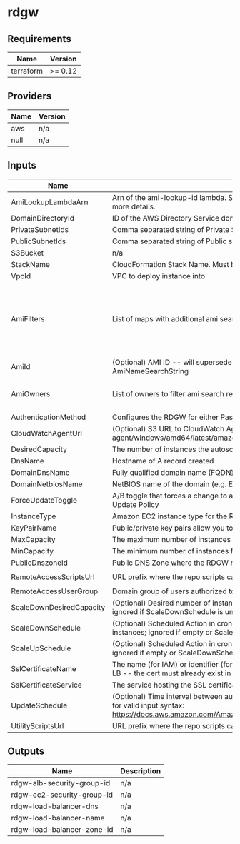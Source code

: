 # rdgw

<!-- BEGIN TFDOCS -->
## Requirements

| Name | Version |
|------|---------|
| terraform | >= 0.12 |

## Providers

| Name | Version |
|------|---------|
| aws | n/a |
| null | n/a |

## Inputs

| Name | Description | Type | Default | Required |
|------|-------------|------|---------|:--------:|
| AmiLookupLambdaArn | Arn of the ami-lookup-id lambda. See https://github.com/plus3it/lookup-ami-ids for more details. | `string` | n/a | yes |
| DomainDirectoryId | ID of the AWS Directory Service domain, e.g. d-xxxxxxxxxx | `string` | n/a | yes |
| PrivateSubnetIds | Comma separated string of Private Subnet IDs where the RDGW instances will run | `list(string)` | n/a | yes |
| PublicSubnetIds | Comma separated string of Public subnet IDs to attach to the load balancer | `list(string)` | n/a | yes |
| S3Bucket | n/a | `any` | n/a | yes |
| StackName | CloudFormation Stack Name.  Must be less than 10 characters | `string` | n/a | yes |
| VpcId | VPC to deploy instance into | `string` | n/a | yes |
| AmiFilters | List of maps with additional ami search filters | <pre>list(object(<br>    {<br>      Name   = string,<br>      Values = list(string)<br>    }<br>  ))</pre> | <pre>[<br>  {<br>    "Name": "name",<br>    "Values": [<br>      "Windows_Server-2016-English-Full-Base-*"<br>    ]<br>  }<br>]</pre> | no |
| AmiId | (Optional) AMI ID -- will supersede Lambda-based AMI lookup using AmiNameSearchString | `string` | `""` | no |
| AmiOwners | List of owners to filter ami search results against | `list(string)` | <pre>[<br>  "amazon"<br>]</pre> | no |
| AuthenticationMethod | Configures the RDGW for either Password or Smartcard authentication | `string` | `"Password"` | no |
| CloudWatchAgentUrl | (Optional) S3 URL to CloudWatch Agent MSI. Example: s3://amazoncloudwatch-agent/windows/amd64/latest/amazon-cloudwatch-agent.msi | `string` | `""` | no |
| DesiredCapacity | The number of instances the autoscale group will spin up initially | `string` | `"1"` | no |
| DnsName | Hostname of A record created | `string` | `""` | no |
| DomainDnsName | Fully qualified domain name (FQDN) of the forest root domain e.g. example.com | `string` | `"example.com"` | no |
| DomainNetbiosName | NetBIOS name of the domain (e.g. EXAMPLE) | `string` | `"EXAMPLE"` | no |
| ForceUpdateToggle | A/B toggle that forces a change to a LaunchConfig property, triggering the AutoScale Update Policy | `string` | `"A"` | no |
| InstanceType | Amazon EC2 instance type for the Remote Desktop Gateway Instance | `string` | `"t2.micro"` | no |
| KeyPairName | Public/private key pairs allow you to securely connect to your instance after it launches | `string` | `""` | no |
| MaxCapacity | The maximum number of instances for the autoscale group | `string` | `"2"` | no |
| MinCapacity | The minimum number of instances for the autoscale group | `string` | `"0"` | no |
| PublicDnszoneId | Public DNS Zone where the RDGW record will be created | `string` | `""` | no |
| RemoteAccessScriptsUrl | URL prefix where the repo scripts can be retrieved | `string` | `"https://raw.githubusercontent.com/plus3it/terraform-aws-remote-access/master"` | no |
| RemoteAccessUserGroup | Domain group of users authorized to use the RDGW | `string` | `"Domain Admins"` | no |
| ScaleDownDesiredCapacity | (Optional) Desired number of instances during the Scale Down Scheduled Action; ignored if ScaleDownSchedule is unset | `string` | `"1"` | no |
| ScaleDownSchedule | (Optional) Scheduled Action in cron-format (UTC) to scale down the number of instances; ignored if empty or ScaleUpSchedule is unset (E.g. "0 0 * * *") | `string` | `""` | no |
| ScaleUpSchedule | (Optional) Scheduled Action in cron-format (UTC) to scale up to the Desired Capacity; ignored if empty or ScaleDownSchedule is unset (E.g. "0 10 * * Mon-Fri") | `string` | `""` | no |
| SslCertificateName | The name (for IAM) or identifier (for ACM) of the SSL certificate to associate with the LB -- the cert must already exist in the service | `string` | `""` | no |
| SslCertificateService | The service hosting the SSL certificate.  ACM or IAM are allowed values | `string` | `"ACM"` | no |
| UpdateSchedule | (Optional) Time interval between auto stack updates. Refer to the AWS documentation for valid input syntax: https://docs.aws.amazon.com/AmazonCloudWatch/latest/events/ScheduledEvents.html | `string` | `""` | no |
| UtilityScriptsUrl | URL prefix where the repo scripts can be retrieved | `string` | `"https://raw.githubusercontent.com/plus3it/utils/master"` | no |

## Outputs

| Name | Description |
|------|-------------|
| rdgw-alb-security-group-id | n/a |
| rdgw-ec2-security-group-id | n/a |
| rdgw-load-balancer-dns | n/a |
| rdgw-load-balancer-name | n/a |
| rdgw-load-balancer-zone-id | n/a |

<!-- END TFDOCS -->
